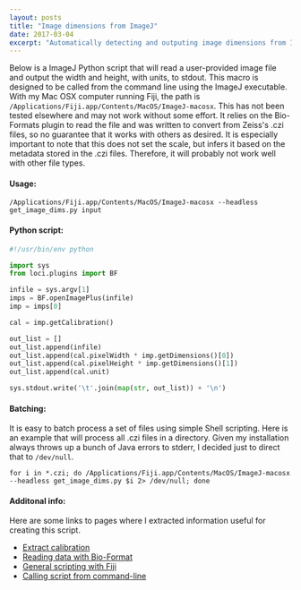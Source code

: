 ```yaml
---
layout: posts
title: "Image dimensions from ImageJ"
date: 2017-03-04
excerpt: "Automatically detecting and outputing image dimensions from ImageJ."
---
```


Below is a ImageJ Python script that will read a user-provided image file and output the width and height, with units, to stdout. This macro is designed to be called from the command line using the ImageJ executable. With my Mac OSX computer running Fiji, the path is `/Applications/Fiji.app/Contents/MacOS/ImageJ-macosx`. This has not been tested elsewhere and may not work without some effort. It relies on the Bio-Formats plugin to read the file and was written to convert from Zeiss's .czi files, so no guarantee that it works with others as desired. It is especially important to note that this does not set the scale, but infers it based on the metadata stored in the .czi files. Therefore, it will probably not work well with other file types.

#### Usage:

`/Applications/Fiji.app/Contents/MacOS/ImageJ-macosx --headless get_image_dims.py input`

#### Python script:

```python
#!/usr/bin/env python

import sys
from loci.plugins import BF

infile = sys.argv[1]
imps = BF.openImagePlus(infile)
imp = imps[0]

cal = imp.getCalibration()

out_list = []
out_list.append(infile)
out_list.append(cal.pixelWidth * imp.getDimensions()[0])
out_list.append(cal.pixelHeight * imp.getDimensions()[1])
out_list.append(cal.unit)

sys.stdout.write('\t'.join(map(str, out_list)) + '\n')
```

#### Batching:

It is easy to batch process a set of files using simple Shell scripting. Here is an example that will process all .czi files in a directory. Given my installation always throws up a bunch of Java errors to stderr, I decided just to direct that to `/dev/null`.

`for i in *.czi; do /Applications/Fiji.app/Contents/MacOS/ImageJ-macosx --headless get_image_dims.py $i 2> /dev/null; done`

#### Additonal info:

Here are some links to pages where I extracted information useful for creating this script.
- [Extract calibration](http://imagej.1557.x6.nabble.com/Getting-the-scale-td3686642.html)
- [Reading data with Bio-Format](https://ilovesymposia.com/2014/02/26/fiji-jython/)
- [General scripting with Fiji](https://www.ini.uzh.ch/~acardona/fiji-tutorial/)
- [Calling script from command-line](http://stackoverflow.com/questions/41189104/running-jython-script-from-terminal-with-parameter)
